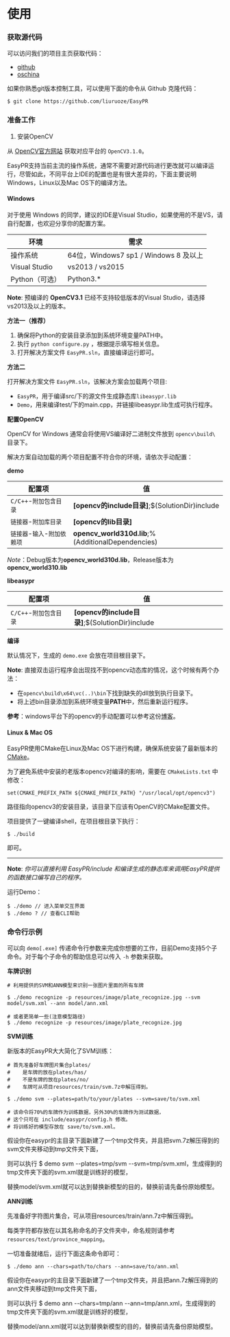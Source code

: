 # 使用

### 获取源代码

可以访问我们的项目主页获取代码：

* [github](https://github.com/liuruoze/EasyPR)
* [oschina](https://git.oschina.net/easypr/EasyPR)

如果你熟悉git版本控制工具，可以使用下面的命令从 Github 克隆代码：

    $ git clone https://github.com/liuruoze/EasyPR

### 准备工作

1. 安装OpenCV

从 [OpenCV官方网站](http://opencv.org/) 获取对应平台的 `OpenCV3.1.0`。

EasyPR支持当前主流的操作系统，通常不需要对源代码进行更改就可以编译运行，尽管如此，不同平台上IDE的配置也是有很大差异的，下面主要说明Windows，Linux以及Mac OS下的编译方法。

#### Windows

对于使用 Windows 的同学，建议的IDE是Visual Studio，如果使用的不是VS，请自行配置，也欢迎分享你的配置方案。

|环境 | 需求
|------|----------
| 操作系统 |  64位，Windows7 sp1 / Windows 8 及以上
| Visual Studio | vs2013 / vs2015
| Python（可选） | Python3.*

**Note**: 预编译的 **OpenCV3.1** 已经不支持较低版本的Visual Studio，请选择vs2013及以上的版本。

**方法一（推荐）**

1. 确保将Python的安装目录添加到系统环境变量PATH中。
2. 执行 `python configure.py` ，根据提示填写相关信息。
3. 打开解决方案文件 `EasyPR.sln`，直接编译运行即可。

**方法二**

打开解决方案文件 `EasyPR.sln`，该解决方案会加载两个项目:

* `EasyPR`，用于编译src/下的源文件生成静态库`libeasypr.lib`
* `Demo`，用来编译test/下的main.cpp，并链接libeasypr.lib生成可执行程序。

**配置OpenCV**

OpenCV for Windows 通常会将使用VS编译好二进制文件放到 `opencv\build\` 目录下。

解决方案自动加载的两个项目配置不符合你的环境，请依次手动配置：

**demo**

|    配置项   |    值    
|-------------|-----------
| `C/C++`-`附加包含目录` | **[opencv的include目录]**;$(SolutionDir)include
| `链接器`-`附加库目录` | **[opencv的lib目录]**
| `链接器`-`输入`-`附加依赖项` | **opencv_world310d.lib**;%(AdditionalDependencies)

*Note*：Debug版本为**opencv_world310d.lib**，Release版本为**opencv_world310.lib**

**libeasypr**

|    配置项   |    值    
|-------------|-----------
| `C/C++`-`附加包含目录` | **[opencv的include目录]**;$(SolutionDir)include

**编译**

默认情况下，生成的 `demo.exe` 会放在项目根目录下。

**Note**: 直接双击运行程序会出现找不到opencv动态库的情况，这个时候有两个办法：

* 在`opencv\build\x64\vc(..)\bin`下找到缺失的dll放到执行目录下。
* 将上述bin目录添加到系统环境变量**PATH**中，然后重新运行程序。

**参考**：windows平台下的opencv的手动配置可以参考这份[博客](http://my.phirobot.com/blog/2014-02-opencv_configuration_in_vs.html)。

#### Linux & Mac OS

EasyPR使用CMake在Linux及Mac OS下进行构建，确保系统安装了最新版本的[CMake](http://cmake.org)。

为了避免系统中安装的老版本opencv对编译的影响，需要在 `CMakeLists.txt` 中修改：

    set(CMAKE_PREFIX_PATH ${CMAKE_PREFIX_PATH} "/usr/local/opt/opencv3")

路径指向opencv3的安装目录，该目录下应该有OpenCV的CMake配置文件。

项目提供了一键编译shell，在项目根目录下执行：

```
$ ./build
```

即可。

----

**Note**: *你可以直接利用 EasyPR/include 和编译生成的静态库来调用EasyPR提供的函数接口编写自己的程序。*

运行Demo：

```
$ ./demo // 进入菜单交互界面
$ ./demo ? // 查看CLI帮助
```

### 命令行示例

可以向 `demo[.exe]` 传递命令行参数来完成你想要的工作，目前Demo支持5个子命令。对于每个子命令的帮助信息可以传入 `-h` 参数来获取。

**车牌识别**

    # 利用提供的SVM和ANN模型来识别一张图片里面的所有车牌
    
    $ ./demo recognize -p resources/image/plate_recognize.jpg --svm model/svm.xml --ann model/ann.xml
    
    # 或者更简单一些(注意模型路径)
    $ ./demo recognize -p resources/image/plate_recognize.jpg

**SVM训练**

新版本的EasyPR大大简化了SVM训练：

    # 首先准备好车牌图片集合plates/
    #    是车牌的放在plates/has/
    #    不是车牌的放在plates/no/
    #    车牌可从项目resources/train/svm.7z中解压得到。
    
    $ ./demo svm --plates=path/to/your/plates --svm=save/to/svm.xml
    
    # 该命令将70%的车牌作为训练数据，另外30%的车牌作为测试数据，
    # 这个只可在 include/easypr/config.h 修改。
    # 将训练好的模型存放在 save/to/svm.xml。
	
假设你在easypr的主目录下面新建了一个tmp文件夹，并且把svm.7z解压得到的svm文件夹移动到tmp文件夹下面，

则可以执行 $ demo svm --plates=tmp/svm --svm=tmp/svm.xml，生成得到的tmp文件夹下面的svm.xml就是训练好的模型，

替换model/svm.xml就可以达到替换新模型的目的，替换前请先备份原始模型。

**ANN训练**

先准备好字符图片集合，可从项目resources/train/ann.7z中解压得到。

每类字符都存放在以其名称命名的子文件夹中，命名规则请参考  `resources/text/province_mapping`。

一切准备就绪后，运行下面这条命令即可：

    $ ./demo ann --chars=path/to/chars --ann=save/to/ann.xml
	
假设你在easypr的主目录下面新建了一个tmp文件夹，并且把ann.7z解压得到的ann文件夹移动到tmp文件夹下面，

则可以执行 $ demo ann --chars=tmp/ann --ann=tmp/ann.xml，生成得到的tmp文件夹下面的svm.xml就是训练好的模型，

替换model/ann.xml就可以达到替换新模型的目的，替换前请先备份原始模型。